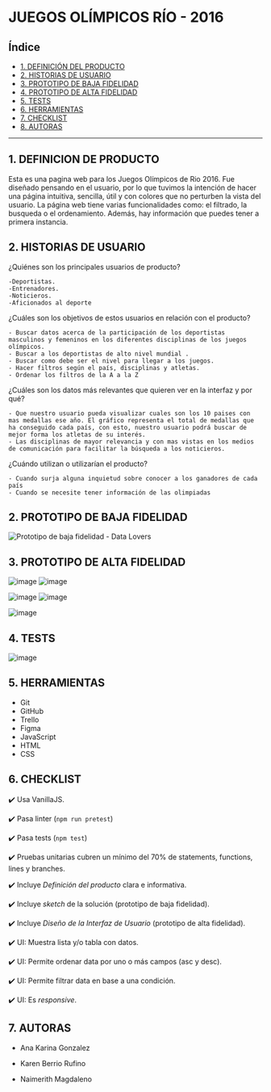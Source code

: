 # JUEGOS OLÍMPICOS RÍO - 2016

## Índice

* [1. DEFINICIÓN DEL PRODUCTO](#1-DEFINICIÓN-DEL-PRODUCTO)
* [2. HISTORIAS DE USUARIO](#2-HISTORIAS-DE-USUARIO)
* [3. PROTOTIPO DE BAJA FIDELIDAD](#3-PROTOTIPO-DE-BAJA-FIDELIDAD)
* [4. PROTOTIPO DE ALTA FIDELIDAD](#4-PROTOTIPO-DE-ALTA-FIDELIDAD)
* [5. TESTS](#5-TESTS)
* [6. HERRAMIENTAS](#6-HERRAMIENTAS)
* [7. CHECKLIST](#7-CHECKLIST)
* [8. AUTORAS](#8-AUTORAS)

***
## 1. DEFINICION DE PRODUCTO

Esta es una pagina web para los Juegos Olímpicos de Rio 2016. Fue diseñado pensando en el usuario, por lo que tuvimos la intención de hacer una página intuitiva, sencilla, útil y con colores que no perturben la vista del usuario. La página web tiene varias funcionalidades como: el filtrado, la busqueda o el ordenamiento. Además, hay información que puedes tener a primera instancia.

## 2. HISTORIAS DE USUARIO

  ¿Quiénes son los principales usuarios de producto?
    
    -Deportistas.
    -Entrenadores.
    -Noticieros.
    -Aficionados al deporte

  ¿Cuáles son los objetivos de estos usuarios en relación con el producto?
  
    - Buscar datos acerca de la participación de los deportistas masculinos y femeninos en los diferentes disciplinas de los juegos olímpicos.
    - Buscar a los deportistas de alto nivel mundial .
    - Buscar como debe ser el nivel para llegar a los juegos.
    - Hacer filtros según el país, disciplinas y atletas.
    - Ordenar los filtros de la A a la Z

  ¿Cuáles son los datos más relevantes que quieren ver en la interfaz y por qué?
  
    - Que nuestro usuario pueda visualizar cuales son los 10 paises con mas medallas ese año. El gráfico representa el total de medallas que ha conseguido cada país, con esto, nuestro usuario podrá buscar de mejor forma los atletas de su interés.
    - Las disciplinas de mayor relevancia y con mas vistas en los medios de comunicación para facilitar la búsqueda a los noticieros.

  ¿Cuándo utilizan o utilizarían el producto?
  
    - Cuando surja alguna inquietud sobre conocer a los ganadores de cada país
    - Cuando se necesite tener información de las olimpiadas

## 2. PROTOTIPO DE BAJA FIDELIDAD

   ![Prototipo de baja fidelidad - Data Lovers](https://user-images.githubusercontent.com/91863929/146039798-51750158-784e-4027-8ccd-d516a3137626.jpeg)

## 3. PROTOTIPO DE ALTA FIDELIDAD

   ![image](https://user-images.githubusercontent.com/91863929/145941109-37e650db-cb75-42e2-b3d7-a90bde1eb36b.png) ![image](https://user-images.githubusercontent.com/91863929/145941214-4010d29a-9155-48eb-909e-98d88eb7534a.png)

   ![image](https://user-images.githubusercontent.com/91863929/145941312-1f3c9289-d245-419b-a80d-fb2591d17bd1.png)  ![image](https://user-images.githubusercontent.com/91863929/145941598-d72f16ec-aef2-40a6-b36b-41c14935aec2.png)

   ![image](https://user-images.githubusercontent.com/91863929/145941670-d6e50475-fd03-4db5-9fc8-967c36036575.png)

## 4. TESTS

   ![image](https://user-images.githubusercontent.com/91863929/145940435-9fe6b171-908e-4de8-b1a7-fb7e65c12ae8.png)

## 5. HERRAMIENTAS

  * Git
  * GitHub
  * Trello
  * Figma
  * JavaScript
  * HTML
  * CSS

## 6. CHECKLIST

  ✔️ Usa VanillaJS.
  
  ✔️ Pasa linter (`npm run pretest`)
  
  ✔️ Pasa tests (`npm test`)
  
  ✔️ Pruebas unitarias cubren un mínimo del 70% de statements, functions, lines y branches.
  
  ✔️ Incluye _Definición del producto_ clara e informativa.
  
  ✔️ Incluye _sketch_ de la solución (prototipo de baja fidelidad).
  
  ✔️ Incluye _Diseño de la Interfaz de Usuario_ (prototipo de alta fidelidad).
  
  ✔️ UI: Muestra lista y/o tabla con datos.
  
  ✔️ UI: Permite ordenar data por uno o más campos (asc y desc).
  
  ✔️ UI: Permite filtrar data en base a una condición.
  
  ✔️ UI: Es _responsive_.


## 7. AUTORAS

  - Ana Karina Gonzalez

  - Karen Berrio Rufino

  - Naimerith Magdaleno
